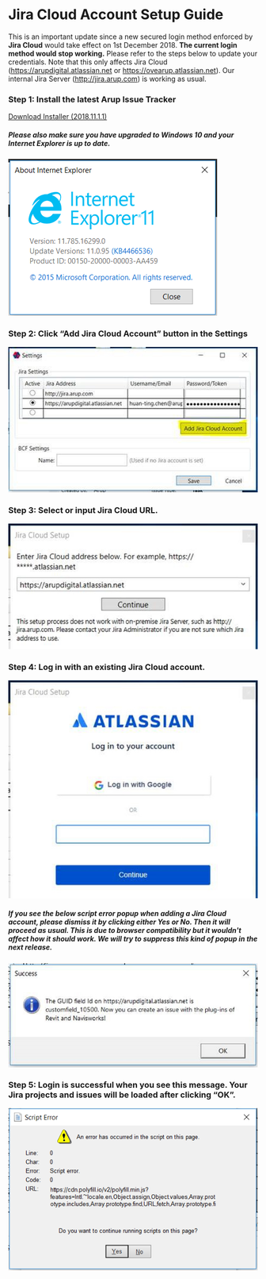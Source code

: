 # Jira Cloud Account Setup Guide
This is an important update since a new secured login method enforced by **Jira Cloud** would take effect on 1st December 2018. **The current login method would stop working.** Please refer to the steps below to update your credentials. Note that this only affects Jira Cloud (https://arupdigital.atlassian.net or https://ovearup.atlassian.net). Our internal Jira Server (http://jira.arup.com) is working as usual.

### Step 1: Install the latest Arup Issue Tracker
[Download Installer (2018.11.1.1)](https://github.com/ArupAus/issue-tracker/releases/download/2018.11.01.01/Case_Issue_Tracker_2018.11.01.01.msi)

##### Please also make sure you have upgraded to Windows 10 and your Internet Explorer is up to date.
![](https://raw.githubusercontent.com/ArupAus/issue-tracker/master/Documentation/images/JiraCloudLogin_6.png?s=200)

### Step 2: Click “Add Jira Cloud Account” button in the Settings
![](https://raw.githubusercontent.com/ArupAus/issue-tracker/master/Documentation/images/JiraCloudLogin_1.jpg?s=200)

### Step 3: Select or input Jira Cloud URL.
![](https://raw.githubusercontent.com/ArupAus/issue-tracker/master/Documentation/images/JiraCloudLogin_2.jpg?s=200)

### Step 4: Log in with an existing Jira Cloud account.
![](https://raw.githubusercontent.com/ArupAus/issue-tracker/master/Documentation/images/JiraCloudLogin_3.jpg?s=200)

##### If you see the below script error popup when adding a Jira Cloud account, please dismiss it by clicking either Yes or No. Then it will proceed as usual. This is due to browser compatibility but it wouldn't affect how it should work. We will try to suppress this kind of popup in the next release.
![](https://raw.githubusercontent.com/ArupAus/issue-tracker/master/Documentation/images/JiraCloudLogin_4.jpg?s=200)

### Step 5: Login is successful when you see this message. Your Jira projects and issues will be loaded after clicking “OK”.
![](https://raw.githubusercontent.com/ArupAus/issue-tracker/master/Documentation/images/JiraCloudLogin_5.png?s=200)
